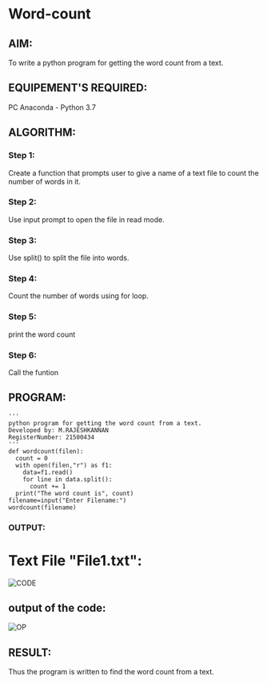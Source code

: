 # Word-count
## AIM:
To write a python program for getting the word count from a text.
## EQUIPEMENT'S REQUIRED: 
PC
Anaconda - Python 3.7
## ALGORITHM: 
### Step 1:
Create a function that prompts user to give a name of a text file to count the number of words in it.

### Step 2: 
 Use input prompt to open the file in read mode.
### Step 3: 
Use split() to split the file into words.
### Step 4:  
 Count the number of words using for loop.
### Step 5: 
print the word count
### Step 6: 
Call the funtion
## PROGRAM:
```
'''
python program for getting the word count from a text.
Developed by: M.RAJESHKANNAN
RegisterNumber: 21500434
'''
def wordcount(filen):
  count = 0
  with open(filen,"r") as f1:
    data=f1.read()
    for line in data.split():
      count += 1
  print("The word count is", count)
filename=input("Enter Filename:")
wordcount(filename)
```
### OUTPUT:
# Text File "File1.txt":

![CODE](https://user-images.githubusercontent.com/93901857/153348420-86126146-c6c6-4206-b5a1-d2642fa2e57f.jpg)


## output of the code:


![OP](https://user-images.githubusercontent.com/93901857/153348427-c7b31a6b-6650-433a-b74b-fa72d63aa4c1.jpg)



## RESULT:
Thus the program is written to find the word count from a text.

